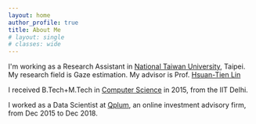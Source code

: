 ```yaml
---
layout: home
author_profile: true
title: About Me
# layout: single
# classes: wide
---
```

I'm working as a Research Assistant in [National Taiwan University](https://www.ntu.edu.tw/english/), Taipei. My research field is Gaze estimation. My advisor is Prof. [Hsuan-Tien Lin](https://www.csie.ntu.edu.tw/~htlin/)

I received B.Tech+M.Tech in [Computer Science](https://www.cse.iitd.ernet.in/)
in 2015, from the IIT Delhi.

I worked as a Data Scientist at [Qplum](https://www.qplum.co/),  an online investment advisory firm, from Dec 2015
to Dec 2018.
